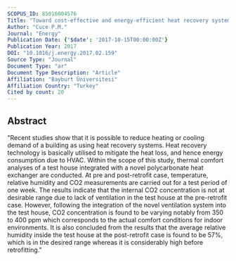 ```yaml
---
SCOPUS_ID: 85016004576
Title: "Toward cost-effective and energy-efficient heat recovery systems in buildings: Thermal performance monitoring"
Author: "Cuce P.M."
Journal: "Energy"
Publication Date: {'$date': '2017-10-15T00:00:00Z'}
Publication Year: 2017
DOI: "10.1016/j.energy.2017.02.159"
Source Type: "Journal"
Document Type: "ar"
Document Type Description: "Article"
Affiliation: "Bayburt Üniversitesi"
Affiliation Country: "Turkey"
Cited by count: 20
---
```


## Abstract
"Recent studies show that it is possible to reduce heating or cooling demand of a building as using heat recovery systems. Heat recovery technology is basically utilised to mitigate the heat loss, and hence energy consumption due to HVAC. Within the scope of this study, thermal comfort analyses of a test house integrated with a novel polycarbonate heat exchanger are conducted. At pre and post-retrofit case, temperature, relative humidity and CO2 measurements are carried out for a test period of one week. The results indicate that the internal CO2 concentration is not at desirable range due to lack of ventilation in the test house at the pre-retrofit case. However, following the integration of the novel ventilation system into the test house, CO2 concentration is found to be varying notably from 350 to 400 ppm which corresponds to the actual comfort conditions for indoor environments. It is also concluded from the results that the average relative humidity inside the test house at the post-retrofit case is found to be 57%, which is in the desired range whereas it is considerably high before retrofitting."
